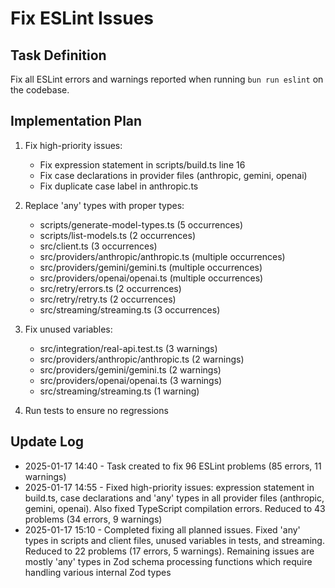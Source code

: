 # Fix ESLint Issues

## Task Definition

Fix all ESLint errors and warnings reported when running `bun run eslint` on the codebase.

## Implementation Plan

1. Fix high-priority issues:
   - Fix expression statement in scripts/build.ts line 16
   - Fix case declarations in provider files (anthropic, gemini, openai)
   - Fix duplicate case label in anthropic.ts

2. Replace 'any' types with proper types:
   - scripts/generate-model-types.ts (5 occurrences)
   - scripts/list-models.ts (2 occurrences)
   - src/client.ts (3 occurrences)
   - src/providers/anthropic/anthropic.ts (multiple occurrences)
   - src/providers/gemini/gemini.ts (multiple occurrences)
   - src/providers/openai/openai.ts (multiple occurrences)
   - src/retry/errors.ts (2 occurrences)
   - src/retry/retry.ts (2 occurrences)
   - src/streaming/streaming.ts (3 occurrences)

3. Fix unused variables:
   - src/integration/real-api.test.ts (3 warnings)
   - src/providers/anthropic/anthropic.ts (2 warnings)
   - src/providers/gemini/gemini.ts (2 warnings)
   - src/providers/openai/openai.ts (3 warnings)
   - src/streaming/streaming.ts (1 warning)

4. Run tests to ensure no regressions

## Update Log

- 2025-01-17 14:40 - Task created to fix 96 ESLint problems (85 errors, 11 warnings)
- 2025-01-17 14:55 - Fixed high-priority issues: expression statement in build.ts, case declarations and 'any' types in all provider files (anthropic, gemini, openai). Also fixed TypeScript compilation errors. Reduced to 43 problems (34 errors, 9 warnings)
- 2025-01-17 15:10 - Completed fixing all planned issues. Fixed 'any' types in scripts and client files, unused variables in tests, and streaming. Reduced to 22 problems (17 errors, 5 warnings). Remaining issues are mostly 'any' types in Zod schema processing functions which require handling various internal Zod types
